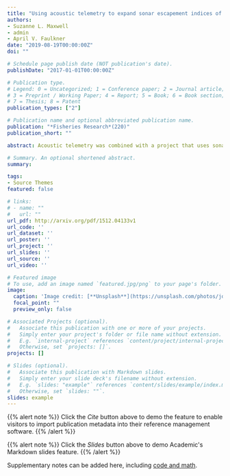 ```yaml
---
title: "Using acoustic telemetry to expand sonar escapement indices of Chinook salmon to in-river abundance estimates"
authors:
- Suzanne L. Maxwell
- admin
- April V. Faulkner
date: "2019-08-19T00:00:00Z"
doi: ""

# Schedule page publish date (NOT publication's date).
publishDate: "2017-01-01T00:00:00Z"

# Publication type.
# Legend: 0 = Uncategorized; 1 = Conference paper; 2 = Journal article;
# 3 = Preprint / Working Paper; 4 = Report; 5 = Book; 6 = Book section;
# 7 = Thesis; 8 = Patent
publication_types: ["2"]

# Publication name and optional abbreviated publication name.
publication: "*Fisheries Research*(220)"
publication_short: ""

abstract: Acoustic telemetry was combined with a project that uses sonar and drift gillnetting methods to estimate Chinook salmon Oncorhynchus tshawytscha escapement in the Nushagak River, Alaska. The sonar project uses dual-frequency identification sonars (DIDSONs) to count passing fish and drift gillnetting to apportion sonar estimates to species. These estimates are indices because the river’s width (∼300m) and uneven bottom topography allow for only a third of the river to be sampled. This range is enough to fully enumerate sockeye salmon O. nerka, the dominate species, but not Chinook salmon, which are known to migrate beyond the samplingrange.Acoustic telemetry was used to determine what proportion of Chinook salmon traveled within the sampling range of the sonar project. We inserted acoustic tags into Chinook salmon ∼13km downriver and deployed an array of acoustic receivers at the sonar site to track tagged fish. From 2011 to 2014, 799 Chinook salmon were tagged. The tagged fish used the entire river width while migrating through the acoustic array exhibiting a wide variety of behaviors that included moving straight through the array, making multiple up and down trips, holding, and crossing over from one side of the river to the other. On average, 57% of tagged fish traveled through regions sampled by the sonar with annual percentages of 65% (2011), 54% (2012), 64% (2013), and of 47% (2014). These proportions were used to expand the sonar-derived indices to in-river abundance estimates.

# Summary. An optional shortened abstract.
summary: 

tags:
- Source Themes
featured: false

# links:
# - name: ""
#   url: ""
url_pdf: http://arxiv.org/pdf/1512.04133v1
url_code: ''
url_dataset: ''
url_poster: ''
url_project: ''
url_slides: ''
url_source: ''
url_video: ''

# Featured image
# To use, add an image named `featured.jpg/png` to your page's folder. 
image:
  caption: 'Image credit: [**Unsplash**](https://unsplash.com/photos/jdD8gXaTZsc)'
  focal_point: ""
  preview_only: false

# Associated Projects (optional).
#   Associate this publication with one or more of your projects.
#   Simply enter your project's folder or file name without extension.
#   E.g. `internal-project` references `content/project/internal-project/index.md`.
#   Otherwise, set `projects: []`.
projects: []

# Slides (optional).
#   Associate this publication with Markdown slides.
#   Simply enter your slide deck's filename without extension.
#   E.g. `slides: "example"` references `content/slides/example/index.md`.
#   Otherwise, set `slides: ""`.
slides: example
---
```


{{% alert note %}}
Click the *Cite* button above to demo the feature to enable visitors to import publication metadata into their reference management software.
{{% /alert %}}

{{% alert note %}}
Click the *Slides* button above to demo Academic's Markdown slides feature.
{{% /alert %}}

Supplementary notes can be added here, including [code and math](https://sourcethemes.com/academic/docs/writing-markdown-latex/).
